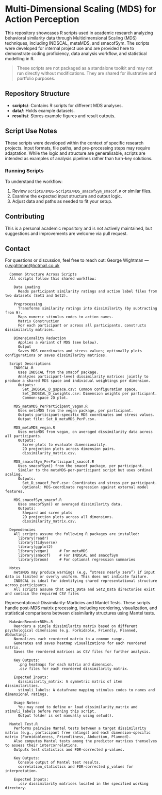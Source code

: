 
# Multi-Dimensional Scaling (MDS) for Action Perception

This repository showcases R scripts used in academic research analyzing behavioral similarity data through Multidimensional Scaling (MDS) techniques, including INDSCAL, metaMDS, and smacofSym. The scripts were developed for internal project use and are provided here to demonstrate coding proficiency, data analysis workflow, and statistical modelling in R.

> These scripts are not packaged as a standalone toolkit and may not run directly without modifications. They are shared for illustrative and portfolio purposes.

##  Repository Structure

- **scripts/**: Contains R scripts for different MDS analyses.
- **data/**: Holds example datasets.
- **results/**: Stores example figures and result outputs.


##  Script Use Notes

These scripts were developed within the context of specific research projects. Input formats, file paths, and pre-processing steps may require adaptation. While the logic and structure are generalisable, scripts are intended as examples of analysis pipelines rather than turn-key solutions.

### Running Scripts

To understand the workflow:
1. Review `scripts/sMDS-Scripts/MDS_smacofSym_smacof.R` or similar files.
2. Examine the expected input structure and output logic.
3. Adjust data and paths as needed to fit your setup.

##  Contributing

This is a personal academic repository and is not actively maintained, but suggestions and improvements are welcome via pull request.

##  Contact

For questions or discussion, feel free to reach out: George Wightman — g.wightman@hotmail.co.uk

      
      Common Structure Across Scripts
      All scripts follow this shared workflow:
        
        Data Loading
          Reads participant similarity ratings and action label files from two datasets (Set1 and Set2).
        
        Preprocessing
          Transforms similarity ratings into dissimilarity (by subtracting from 9).
          Maps numeric stimulus codes to action names.
          Matrix Construction
          For each participant or across all participants, constructs dissimilarity matrices.
          
        Dimensionality Reduction
          Applies a variant of MDS (see below).
          Output
          Saves MDS coordinates and stress values; optionally plots configurations or saves dissimilarity matrices.
      
      Script Descriptions
        INDSCAL.R
          Uses INDSCAL from the smacof package.
          Analyzes participant-level dissimilarity matrices jointly to produce a shared MDS space and individual weightings per dimension.
          Outputs:
            Set_INDSCAL_D_gspace.csv: Common configuration space.
            Set_INDSCAL_D_cweights.csv: Dimension weights per participant.
            Common-space 2D plot.
          
        MDS_metaMDS_PerParticipant_vegan.R
          Uses metaMDS from the vegan package, per participant.
          Outputs participant-specific MDS coordinates and stress values.
          Output file: Set_D_metaMDS_PerP.csv.
          
        MDS_metaMDS_vegan.R
          Uses metaMDS from vegan, on averaged dissimilarity data across all participants.
          Outputs:
            Scree plots to evaluate dimensionality.
            2D projection plots across dimension pairs.
            dissimilarity_matrix.csv.
        
        MDS_smacofSym_PerParticipant_smacof.R
          Uses smacofSym() from the smacof package, per participant.    
          Similar to the metaMDS-per-participant script but uses ordinal scaling.
          Outputs:
            Set_D_smacof_PerP.csv: Coordinates and stress per participant.
            Optional: MDS-coordinate regression against external model features.
        
        MDS_smacofSym_smacof.R
          Uses smacofSym() on averaged dissimilarity data.
          Outputs:
            Shepard and scree plots    
            2D projection plots across all dimensions.
            dissimilarity_matrix.csv.
      
      Dependencies
        All scripts assume the following R packages are installed:
          library(readr)
          library(tidyverse)
          library(ggplot2)
          library(vegan)     # For metaMDS
          library(smacof)    # For INDSCAL and smacofSym
          library(broom)     # For optional regression summaries
        
      Notes
        metaMDS may produce warnings (e.g. “stress nearly zero”) if input data is limited or overly uniform. This does not indicate failure.
        INDSCAL is ideal for identifying shared representational structure across participants.
        All scripts assume that Set1_Data and Set2_Data directories exist and contain the required CSV files

Representational-Dissimilarity-Marticies and Mantel Tests.
      These scripts handle post-MDS matrix processing, including reordering, visualization, and statistical comparisons between dissimilarity structures using Mantel tests.
      
      MakeAndReorderRDMs.R
        Reorders a single dissimilarity matrix based on different psychological dimensions (e.g. Formidable, Friendly, Planned, Abducting).
        Normalizes each reordered matrix to a common range.
        Generates and saves heatmap visualizations for each reordered matrix.
        Saves the reordered matrices as CSV files for further analysis.
        
        Key Outputs:
          .png heatmaps for each matrix and dimension.
          .csv files for each reordered dissimilarity matrix.
        
        Expected Inputs:
          dissimilarity_matrix: A symmetric matrix of item dissimilarities.
          stimuli_labels: A dataframe mapping stimulus codes to names and dimensional ratings.
        
        Usage Notes:
          You may need to define or load dissimilarity_matrix and stimuli_labels before running this script.
          Output folder is set manually using setwd().
      
      Mantel Test.R
        Performs pairwise Mantel tests between a target dissimilarity matrix (e.g., participant free ratings) and each dimension-specific matrix (Formidableness, Friendliness, Abduction, Planned).
        Also computes Mantel tests among the predictor matrices themselves to assess their intercorrelations.
        Outputs test statistics and FDR-corrected p-values.
        
        Key Outputs:
          Console output of Mantel test results.
          correlation_statistics and FDR-corrected p_values for interpretation.
        
        Expected Inputs:
          .csv dissimilarity matrices located in the specified working directory.
